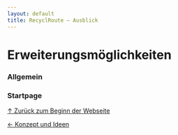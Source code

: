 ```yaml
---
layout: default
title: RecyclRoute – Ausblick
---
```

<a id="top"></a>

# Erweiterungsmöglichkeiten
<div id="erweiterungsmöglichkeiten"></div>


### Allgemein
<div id="allgemein"></div>

### Startpage

[↑ Zurück zum Beginn der Webseite](#top) 


<div style="display: flex; justify-content: space-between;">
  <div>
    <a href="konzept.html">← Konzept und Ideen</a>
  </div>
</div>
